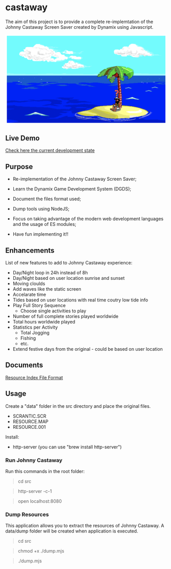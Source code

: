 # castaway

The aim of this project is to provide a complete re-implemtation of the Johnny Castaway Screen Saver created by Dynamix using Javascript.

![alt text](castaway.png "Dynamix Johnny Castaway Screen Saver")

## Live Demo

[Check here the current development state](http://castaway.xesf.net/#entry=MJFISH.TTM)

## Purpose
- Re-implementation of the Johnny Castaway Screen Saver;

- Learn the Dynamix Game Development System (DGDS);

- Document the files format used;

- Dump tools using NodeJS;

- Focus on taking advantage of the modern web development languages and the usage of ES modules;

- Have fun implementing it!!

## Enhancements

List of new features to add to Johnny Castaway experience:
* Day/Night loop in 24h instead of 8h
* Day/Night based on user location sunrise and sunset
* Moving cloulds
* Add waves like the static screen
* Accelarate time
* Tides based on user locations with real time coutry low tide info
* Play Full Story Sequence
    * Choose single activities to play
* Number of full complete stories played worldwide
* Total hours worldwide played
* Statistics per Activity
    * Total Jogging
    * Fishing
    * etc.
* Extend festive days from the original - could be based on user location

## Documents

[Resource Index File Format](docs/resindex.md)

## Usage

Create a "data" folder in the src directory and place the original files.
* SCRANTIC.SCR
* RESOURCE.MAP
* RESOURCE.001

Install:
* http-server (you can use "brew install http-server")

### Run Johnny Castaway

Run this commands in the root folder:

> cd src

> http-server -c-1

> open localhost:8080

### Dump Resources

This application allows you to extract the resources of Johnny Castaway. A data/dump folder will be created when application is executed.

> cd src

> chmod +x ./dump.mjs

> ./dump.mjs
